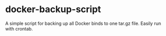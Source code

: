 # docker-backup-script
A simple script for backing up all Docker binds to one tar.gz file. Easily run with crontab.
